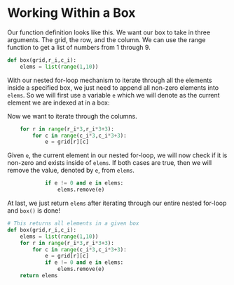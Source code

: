<!--title={Working within a box: box()}-->

<!--badges={Algorithmns:36}-->

<!--concepts{Indexing 2D Lists, For Loops}-->

# Working Within a Box

Our function definition looks like this. We want our box to take in three arguments. The grid, the row, and the column. We can use the range function to get a list of numbers from 1 through 9.

```python
def box(grid,r_i,c_i):
	elems = list(range(1,10))
```

With our nested for-loop mechanism to iterate through all the elements inside a specified box, we just need to append all non-zero elements into `elems`. So we will first use a variable `e` which we will denote as the current element we are indexed at in a box:

Now we want to iterate through the columns.

```python
	for r in range(r_i*3,r_i*3+3):
		for c in range(c_i*3,c_i*3+3):
			e = grid[r][c]            
```

Given `e`, the current element in our nested for-loop, we will now check if it is non-zero and exists inside of `elems`. If both cases are true, then we will remove the value, denoted by `e`, from `elems`.

```python
			if e != 0 and e in elems:
  				elems.remove(e)
```

At last, we just return `elems` after iterating through our entire nested for-loop and `box()` is done!

```python
# This returns all elements in a given box
def box(grid,r_i,c_i):
	elems = list(range(1,10))
	for r in range(r_i*3,r_i*3+3):
		for c in range(c_i*3,c_i*3+3):
			e = grid[r][c]
			if e != 0 and e in elems:
				elems.remove(e)
	return elems
```

